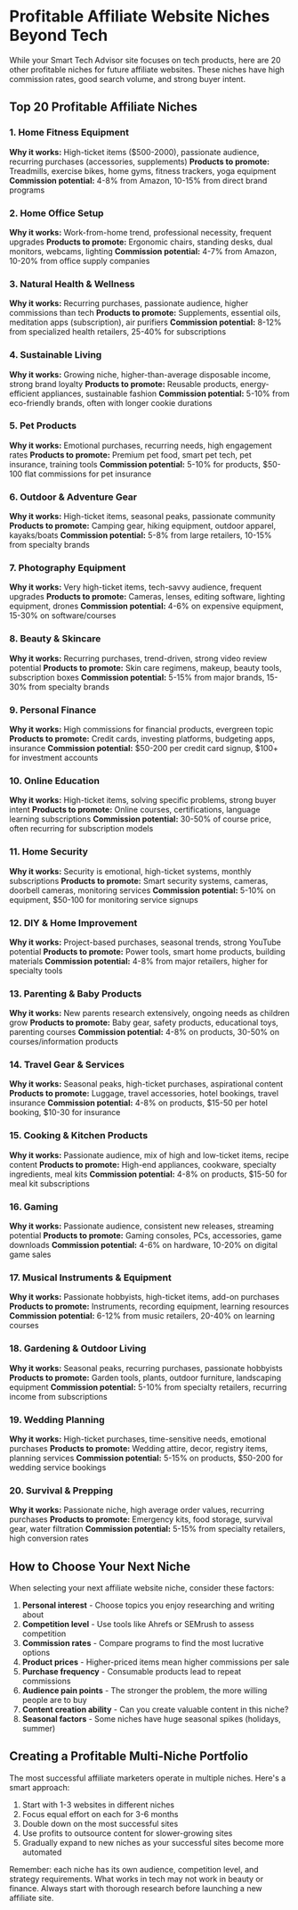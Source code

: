 # Profitable Affiliate Website Niches Beyond Tech

While your Smart Tech Advisor site focuses on tech products, here are 20 other profitable niches for future affiliate websites. These niches have high commission rates, good search volume, and strong buyer intent.

## Top 20 Profitable Affiliate Niches

### 1. Home Fitness Equipment
**Why it works:** High-ticket items ($500-2000), passionate audience, recurring purchases (accessories, supplements)
**Products to promote:** Treadmills, exercise bikes, home gyms, fitness trackers, yoga equipment
**Commission potential:** 4-8% from Amazon, 10-15% from direct brand programs

### 2. Home Office Setup
**Why it works:** Work-from-home trend, professional necessity, frequent upgrades
**Products to promote:** Ergonomic chairs, standing desks, dual monitors, webcams, lighting
**Commission potential:** 4-7% from Amazon, 10-20% from office supply companies

### 3. Natural Health & Wellness
**Why it works:** Recurring purchases, passionate audience, higher commissions than tech
**Products to promote:** Supplements, essential oils, meditation apps (subscription), air purifiers
**Commission potential:** 8-12% from specialized health retailers, 25-40% for subscriptions

### 4. Sustainable Living
**Why it works:** Growing niche, higher-than-average disposable income, strong brand loyalty
**Products to promote:** Reusable products, energy-efficient appliances, sustainable fashion
**Commission potential:** 5-10% from eco-friendly brands, often with longer cookie durations

### 5. Pet Products
**Why it works:** Emotional purchases, recurring needs, high engagement rates
**Products to promote:** Premium pet food, smart pet tech, pet insurance, training tools
**Commission potential:** 5-10% for products, $50-100 flat commissions for pet insurance

### 6. Outdoor & Adventure Gear
**Why it works:** High-ticket items, seasonal peaks, passionate community
**Products to promote:** Camping gear, hiking equipment, outdoor apparel, kayaks/boats
**Commission potential:** 5-8% from large retailers, 10-15% from specialty brands

### 7. Photography Equipment
**Why it works:** Very high-ticket items, tech-savvy audience, frequent upgrades
**Products to promote:** Cameras, lenses, editing software, lighting equipment, drones
**Commission potential:** 4-6% on expensive equipment, 15-30% on software/courses

### 8. Beauty & Skincare
**Why it works:** Recurring purchases, trend-driven, strong video review potential
**Products to promote:** Skin care regimens, makeup, beauty tools, subscription boxes
**Commission potential:** 5-15% from major brands, 15-30% from specialty brands

### 9. Personal Finance
**Why it works:** High commissions for financial products, evergreen topic
**Products to promote:** Credit cards, investing platforms, budgeting apps, insurance
**Commission potential:** $50-200 per credit card signup, $100+ for investment accounts

### 10. Online Education
**Why it works:** High-ticket items, solving specific problems, strong buyer intent
**Products to promote:** Online courses, certifications, language learning subscriptions
**Commission potential:** 30-50% of course price, often recurring for subscription models

### 11. Home Security
**Why it works:** Security is emotional, high-ticket systems, monthly subscriptions
**Products to promote:** Smart security systems, cameras, doorbell cameras, monitoring services
**Commission potential:** 5-10% on equipment, $50-100 for monitoring service signups

### 12. DIY & Home Improvement
**Why it works:** Project-based purchases, seasonal trends, strong YouTube potential
**Products to promote:** Power tools, smart home products, building materials
**Commission potential:** 4-8% from major retailers, higher for specialty tools

### 13. Parenting & Baby Products
**Why it works:** New parents research extensively, ongoing needs as children grow
**Products to promote:** Baby gear, safety products, educational toys, parenting courses
**Commission potential:** 4-8% on products, 30-50% on courses/information products

### 14. Travel Gear & Services
**Why it works:** Seasonal peaks, high-ticket purchases, aspirational content
**Products to promote:** Luggage, travel accessories, hotel bookings, travel insurance
**Commission potential:** 4-8% on products, $15-50 per hotel booking, $10-30 for insurance

### 15. Cooking & Kitchen Products
**Why it works:** Passionate audience, mix of high and low-ticket items, recipe content
**Products to promote:** High-end appliances, cookware, specialty ingredients, meal kits
**Commission potential:** 4-8% on products, $15-50 for meal kit subscriptions

### 16. Gaming
**Why it works:** Passionate audience, consistent new releases, streaming potential
**Products to promote:** Gaming consoles, PCs, accessories, game downloads
**Commission potential:** 4-6% on hardware, 10-20% on digital game sales

### 17. Musical Instruments & Equipment
**Why it works:** Passionate hobbyists, high-ticket items, add-on purchases
**Products to promote:** Instruments, recording equipment, learning resources
**Commission potential:** 6-12% from music retailers, 20-40% on learning courses

### 18. Gardening & Outdoor Living
**Why it works:** Seasonal peaks, recurring purchases, passionate hobbyists
**Products to promote:** Garden tools, plants, outdoor furniture, landscaping equipment
**Commission potential:** 5-10% from specialty retailers, recurring income from subscriptions

### 19. Wedding Planning
**Why it works:** High-ticket purchases, time-sensitive needs, emotional purchases
**Products to promote:** Wedding attire, decor, registry items, planning services
**Commission potential:** 5-15% on products, $50-200 for wedding service bookings

### 20. Survival & Prepping
**Why it works:** Passionate niche, high average order values, recurring purchases
**Products to promote:** Emergency kits, food storage, survival gear, water filtration
**Commission potential:** 5-15% from specialty retailers, high conversion rates

## How to Choose Your Next Niche

When selecting your next affiliate website niche, consider these factors:

1. **Personal interest** - Choose topics you enjoy researching and writing about
2. **Competition level** - Use tools like Ahrefs or SEMrush to assess competition
3. **Commission rates** - Compare programs to find the most lucrative options
4. **Product prices** - Higher-priced items mean higher commissions per sale
5. **Purchase frequency** - Consumable products lead to repeat commissions
6. **Audience pain points** - The stronger the problem, the more willing people are to buy
7. **Content creation ability** - Can you create valuable content in this niche?
8. **Seasonal factors** - Some niches have huge seasonal spikes (holidays, summer)

## Creating a Profitable Multi-Niche Portfolio

The most successful affiliate marketers operate in multiple niches. Here's a smart approach:

1. Start with 1-3 websites in different niches
2. Focus equal effort on each for 3-6 months
3. Double down on the most successful sites
4. Use profits to outsource content for slower-growing sites
5. Gradually expand to new niches as your successful sites become more automated

Remember: each niche has its own audience, competition level, and strategy requirements. What works in tech may not work in beauty or finance. Always start with thorough research before launching a new affiliate site.

